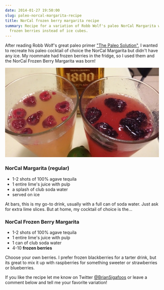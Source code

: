 ```yaml
---
date: 2014-01-27 19:50:00
slug: paleo-norcal-margarita-recipe
title: NorCal frozen berry margarita recipe
summary: Recipe for a variation of Robb Wolf's paleo NorCal Margarita with
  frozen berries instead of ice cubes.
---
```


After reading Robb Wolf's great paleo primer
["The Paleo Solution"](http://robbwolf.com/shop/products/the-paleo-solution-the-original-human-diet/),
I wanted to recreate his paleo cocktail of choice the NorCal Margarita but
didn't have any ice. My roommate had frozen berries in the fridge, so I used
them and the NorCal Frozen Berry Margarita was born!

![Frozen Berry NorCal Margarita](/img/posts/berry-norcal-1.jpg)

### NorCal Margarita (regular)

- 1-2 shots of 100% agave tequila
- 1 entire lime's juice with pulp
- a splash of club soda water
- served on ice

At bars, this is my go-to drink, usually with a full can of soda water. Just
ask for extra lime slices. But at home, my cocktail of choice is the...

### NorCal Frozen Berry Margarita

- 1-2 shots of 100% agave tequila
- 1 entire lime's juice with pulp
- 1 can of club soda water
- 4-10 <strong>frozen berries</strong>

Choose your own berries. I prefer frozen blackberries for a tarter drink, but
its great to mix it up with raspberries for something sweeter or strawberries
or blueberries.

If you like the recipe let me know on Twitter [@BrianSigafoos](https://twitter.com/BrianSigafoos) or leave a comment below and tell me your favorite variation!
